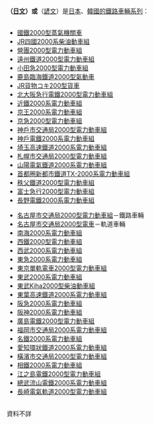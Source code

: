 ****（[日文](../Page/日文.md "wikilink")）或****（[諺文](../Page/諺文.md "wikilink")）是[日本](../Page/日本.md "wikilink")、[韓國的](../Page/韓國.md "wikilink")[鐵路車輛系列](../Page/鐵路車輛.md "wikilink")：

##

  - [國鐵2000型蒸氣機關車](../Page/國鐵4500型蒸氣機關車#2000型.md "wikilink")
  - [JR四國2000系柴油動車組](../Page/JR四國2000系柴油動車組.md "wikilink")
  - [營團2000型電力動車組](../Page/營團2000型電力動車組.md "wikilink")
  - [遠州鐵道2000型電力動車組](../Page/遠州鐵道.md "wikilink")
  - [小田急2000型電力動車組](../Page/小田急2000型電力動車組.md "wikilink")
  - [鹿島臨海鐵道2000型氣動車](../Page/鹿島臨海鐵道.md "wikilink")
  - [JR貨物コキ200型貨車](../Page/JR貨物コキ200型貨車.md "wikilink")
  - [北大阪急行電鐵2000型電力動車組](../Page/北大阪急行電鐵2000型電力動車組.md "wikilink")
  - [近鐵2000系電力動車組](../Page/近鐵2000系電力動車組.md "wikilink")
  - [京王2000系電力動車組](../Page/京王2000系電力動車組.md "wikilink")
  - [京急2000型電力動車組](../Page/京急2000型電力動車組.md "wikilink")
  - [神戶市交通局2000型電力動車組](../Page/神戶市交通局2000型電力動車組.md "wikilink")
  - [神戶電鐵2000系電力動車組](../Page/神戶電鐵2000系電力動車組.md "wikilink")
  - [埼玉高速鐵道2000系電力動車組](../Page/埼玉高速鐵道2000系電力動車組.md "wikilink")
  - [札幌市交通局2000型電力動車組](../Page/札幌市交通局2000型電力動車組.md "wikilink")
  - [山陽電氣鐵道2000系電力動車組](../Page/山陽電氣鐵道2000系電力動車組.md "wikilink")
  - [首都圈新都市鐵道TX-2000系電力動車組](../Page/首都圈新都市鐵道TX-2000系電力動車組.md "wikilink")
  - [秩父鐵道2000型電力動車組](../Page/秩父鐵道2000型電力動車組.md "wikilink")
  - [富士急行2000型電力動車組](../Page/富士急行2000型電力動車組.md "wikilink")
  - [長野電鐵2000系電力動車組](../Page/長野電鐵2000系電力動車組.md "wikilink")

<!-- end list -->

  - [名古屋市交通局2000型電力動車組](../Page/名古屋市交通局2000型電力動車組.md "wikilink")－鐵路車輛
  - [名古屋市交通局2000型電車](../Page/名古屋市交通局2000型電車.md "wikilink")－軌道車輛
  - [南海2000系電力動車組](../Page/南海2000系電力動車組.md "wikilink")
  - [西鐵2000型電力動車組](../Page/西鐵2000型電力動車組.md "wikilink")
  - [西武2000系電力動車組](../Page/西武2000系電力動車組.md "wikilink")
  - [東急2000系電力動車組](../Page/東急2000系電力動車組.md "wikilink")
  - [東京單軌電車2000型電力動車組](../Page/東京單軌電車2000型電力動車組.md "wikilink")
  - [東武2000系電力動車組](../Page/東武2000系電力動車組.md "wikilink")
  - [東武Kiha2000型柴油動車組](../Page/東武Kiha2000型柴油動車組.md "wikilink")
  - [東葉高速鐵道2000系電力動車組](../Page/東葉高速鐵道2000系電力動車組.md "wikilink")
  - [阪急2000系電力動車組](../Page/阪急2000系電力動車組.md "wikilink")
  - [阪神2000系電力動車組](../Page/阪神2000系電力動車組.md "wikilink")
  - [廣島電鐵2000型電力動車組](../Page/廣島電鐵2000型電力動車組.md "wikilink")
  - [福岡市交通局2000系電力動車組](../Page/福岡市交通局2000系電力動車組.md "wikilink")
  - [名鐵2000系電力動車組](../Page/名鐵2000系電力動車組.md "wikilink")
  - [愛知環狀鐵道2000系電力動車組](../Page/愛知環狀鐵道.md "wikilink")
  - [橫濱市交通局2000型電力動車組](../Page/橫濱市交通局2000型電力動車組.md "wikilink")
  - [相鐵2000系電力動車組](../Page/相鐵2000系電力動車組.md "wikilink")
  - [江之島電鐵2000型電力動車組](../Page/江之島電鐵2000型電力動車組.md "wikilink")
  - [總武流山電鐵2000系電力動車組](../Page/總武流山電鐵2000系電力動車組.md "wikilink")
  - [長崎電氣軌道2000型電力動車組](../Page/長崎電氣軌道2000型電力動車組.md "wikilink")

##

資料不詳